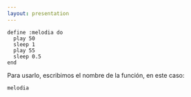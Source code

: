 ```yaml
---
layout: presentation 
---
```


```
define :melodia do
  play 50
  sleep 1
  play 55
  sleep 0.5
end
```

Para usarlo, escribimos el nombre de la función, en este caso:

`melodia`